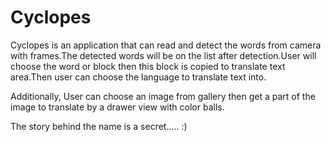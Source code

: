 # Cyclopes

Cyclopes is an application that can read and detect the words from camera with frames.The detected words will be on the list
after detection.User will choose the word or block then this block is copied to translate text area.Then user can choose the language
to translate text into.

Additionally, User can choose an image from gallery then get a part of the image to translate by a drawer view with color balls.

The story behind the name is a secret..... :)
